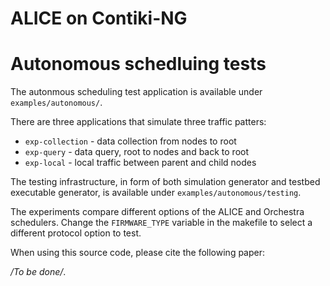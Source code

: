 # ALICE on Contiki-NG

# Autonomous schedluing tests

The autonmous scheduling test application is available under `examples/autonomous/`.

There are three applications that simulate three traffic patters:

* `exp-collection` - data collection from nodes to root
* `exp-query` - data query, root to nodes and back to root
* `exp-local` - local traffic between parent and child nodes

The testing infrastructure, in form of both simulation generator and testbed executable generator,
is available under `examples/autonomous/testing`.

The experiments compare different options of the ALICE and Orchestra schedulers.
Change the `FIRMWARE_TYPE` variable in the makefile to select a different protocol option to test.

When using this source code, please cite the following paper:

*/To be done/*.
